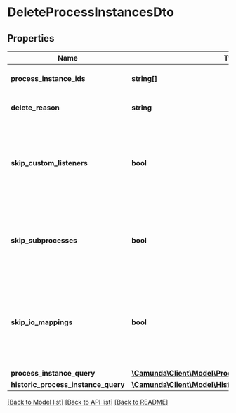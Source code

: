 # DeleteProcessInstancesDto

## Properties
Name | Type | Description | Notes
------------ | ------------- | ------------- | -------------
**process_instance_ids** | **string[]** | A list process instance ids to delete. | [optional] 
**delete_reason** | **string** | A string with delete reason. | [optional] 
**skip_custom_listeners** | **bool** | Skip execution listener invocation for activities that are started or ended as part of this request. | [optional] 
**skip_subprocesses** | **bool** | Skip deletion of the subprocesses related to deleted processes as part of this request. | [optional] 
**skip_io_mappings** | **bool** | Skip execution of [input/output variable mappings](https://docs.camunda.org/manual/7.21/user-guide/process-engine/variables/#input-output-variable-mapping) for activities that are started or ended as part of this request. | [optional] 
**process_instance_query** | [**\Camunda\Client\Model\ProcessInstanceQueryDto**](ProcessInstanceQueryDto.md) |  | [optional] 
**historic_process_instance_query** | [**\Camunda\Client\Model\HistoricProcessInstanceQueryDto**](HistoricProcessInstanceQueryDto.md) |  | [optional] 

[[Back to Model list]](../../README.md#documentation-for-models) [[Back to API list]](../../README.md#documentation-for-api-endpoints) [[Back to README]](../../README.md)

